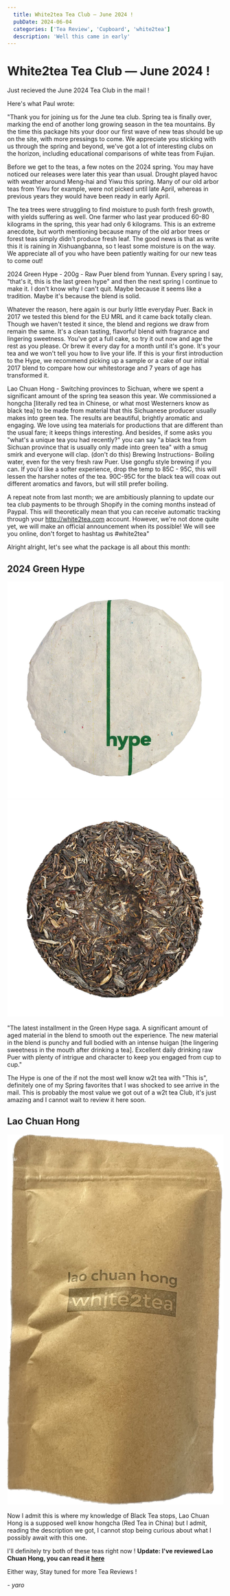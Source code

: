 ```yaml
---
  title: White2tea Tea Club — June 2024 ! 
  pubDate: 2024-06-04
  categories: ['Tea Review', 'Cupboard', 'white2tea']
  description: 'Well this came in early'
---
```


# White2tea Tea Club — June 2024 ! 

Just recieved the June 2024 Tea Club in the mail !



Here's what Paul wrote:

"Thank you for joining us for the June tea club. Spring tea is finally over, marking the end of another long growing season in the tea mountains. By the time this package hits your door our first wave of new teas should be up on the site, with more pressings to come. We appreciate you sticking with us through the spring and beyond, we've got a lot of interesting clubs on the horizon, including educational comparisons of white teas from Fujian.

Before we get to the teas, a few notes on the 2024 spring. You may have noticed our releases were later this year than usual. Drought played havoc with weather around Meng-hai and Yiwu this spring. Many of our old arbor teas from Yiwu for example, were not picked until late April, whereas in previous years they would have been ready in early April.

The tea trees were struggling to find moisture to push forth fresh growth, with yields suffering as well. One farmer who last year produced 60-80 kilograms in the spring, this year had only 6 kilograms. This is an extreme anecdote, but worth mentioning because many of the old arbor trees or forest teas simply didn't produce fresh leaf. The good news is that as write this it is raining in Xishuangbanna, so t least some moisture is on the way. We appreciate all of you who have been patiently waiting for our new teas to come out!

2024 Green Hype - 200g - Raw Puer blend from Yunnan. Every spring I say, "that's it, this is the last green hype" and then the next spring I continue to make it. I don't know why I can't quit. Maybe because it seems like a tradition. Maybe it's because the blend is solid.

Whatever the reason, here again is our burly little everyday Puer. Back in 2017 we tested this blend for the EU MRL and it came back totally clean. Though we haven't tested it since, the blend and regions we draw from remain the same. It's a clean tasting, flavorfu! blend with fragrance and lingering sweetness. You've got a full cake, so try it out now and age the rest as you please. Or brew it every day for a month until it's gone. It's your tea and we won't tell you how to live your life. If this is your first introduction to the Hype, we recommend picking up a sample or a cake of our initial 2017 blend to compare how our whitestorage and 7 years of age has transformed it.

Lao Chuan Hong - Switching provinces to Sichuan, where we spent a significant amount of the spring tea season this year. We commissioned a hongcha [literally red tea in Chinese, or what most Westerners know as black tea] to be made from material that this Sichuanese producer usually makes into green tea. The results are beautiful, brightly aromatic and engaging. We love using tea materials for productions that are different than the usual fare; it keeps things interesting. And besides, if some asks you "what's a unique tea you had recently?" you can say "a black tea from Sichuan province that is usually only made into green tea" with a smug smirk and everyone will clap. (don't do this)
Brewing Instructions- Boiling water, even for the very fresh raw Puer. Use gongfu style brewing if you can. If you'd like a softer experience, drop the temp to 85C - 95C, this will lessen the harsher notes of the tea. 90C-95C for the black tea will coax out different aromatics and favors, but will still prefer boiling.

A repeat note from last month; we are ambitiously planning to update our tea club payments to be through Shopify in the coming months instead of Paypal. This will theoretically mean that you can receive automatic tracking through your http://white2tea.com account. However, we're not done quite yet, we will make an official announcement when its possible!
We will see you online, don't forget to hashtag us #white2tea"

Alright alright, let's see what the package is all about this month:

## 2024 Green Hype

![](image-26.png) ![](image-27.png)

"The latest installment in the Green Hype saga. A significant amount of aged material in the blend to smooth out the experience. The new material in the blend is punchy and full bodied with an intense huigan [the lingering sweetness in the mouth after drinking a tea]. Excellent daily drinking raw Puer with plenty of intrigue and character to keep you engaged from cup to cup." 

The Hype is one of the if not the most well know w2t tea with "This is", definitely one of my Spring favorites that I was shocked to see arrive in the mail. This is probably the most value we got out of a w2t tea Club, it's just amazing and I cannot wait to review it here soon.

## Lao Chuan Hong

![](image-28.png)

Now I admit this is where my knowledge of Black Tea stops, Lao Chuan Hong is a supposed well know hongcha (Red Tea in China) but I admit, reading the description we got, I cannot stop being curious about what I possibly await with this one.

I'll definitely try both of these teas right now !
**Update: I've reviewed Lao Chuan Hong, you can read it [here](https://skoomaden.me/posts/review-of-lao-chuan-hong/)**

Either way, Stay tuned for more Tea Reviews !

*- yaro*
